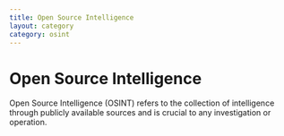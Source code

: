 ```yaml
---
title: Open Source Intelligence
layout: category
category: osint
---
```


# Open Source Intelligence

Open Source Intelligence (OSINT) refers to the collection of intelligence through publicly available sources and is crucial to any investigation or operation.
